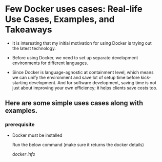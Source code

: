 # Few Docker uses cases: Real-life Use Cases, Examples, and Takeaways

* It is interesting that my initial motivation for using Docker is trying out the latest technology.

* Before using Docker, we need to set up separate development environments for different languages. 

* Since Docker is language-agnostic at containment level, which means we can unify the environment and save lot of setup time before kick-starting development. And for software development, saving time is not just about improving your own efficiency; it helps clients save costs too. 

<h2> Here are some simple uses cases along with examples.</h2>
  
  <h3> prerequisite</h3>
  
  * Docker must be installed 
  
    Run the below command (make sure it returns the docker details)
      
      <i>docker info</i>
  
